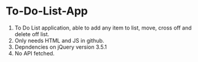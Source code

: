 # To-Do-List-App
1) To Do List application, able to add any item to list, move, cross off and delete off list.
2) Only needs HTML and JS in github.
3) Depndencies on jQuery version 3.5.1
4) No API fetched.
